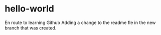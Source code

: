# hello-world
En route to learning Github
Adding a change to the readme fle in the new branch that was created. 

